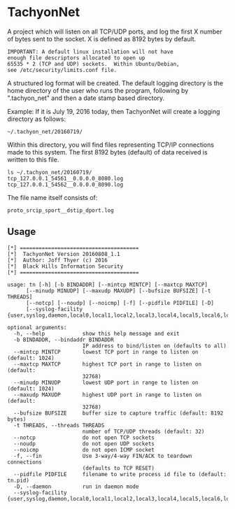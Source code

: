 # TachyonNet

A project which will listen on all TCP/UDP ports, and log the first
X number of bytes sent to the socket.   X is defined as 8192 bytes
by default.

    IMPORTANT: A default linux installation will not have
    enough file descriptors allocated to open up
    65535 * 2 (TCP and UDP) sockets.  Within Ubuntu/Debian,
    see /etc/security/limits.conf file.

A structured log format will be created.  The default logging
directory is the home directory of the user who runs the program,
following by ".tachyon_net" and then a date stamp based
directory.

Example: If it is July 19, 2016 today, then TachyonNet will create
a logging directory as follows:

    ~/.tachyon_net/20160719/

Within this directory, you will find files representing TCP/IP
connections made to this system.  The first 8192 bytes (default)
of data received is written to this file.

    ls ~/.tachyon_net/20160719/
    tcp_127.0.0.1_54561__0.0.0.0_8080.log
    tcp_127.0.0.1_54562__0.0.0.0_8090.log

The file name itself consists of:

    proto_srcip_sport__dstip_dport.log

## Usage

    [*] ======================================
    [*]  TachyonNet Version 20160808_1.1
    [*]  Author: Joff Thyer (c) 2016
    [*]  Black Hills Information Security
    [*] ======================================

    usage: tn [-h] [-b BINDADDR] [--mintcp MINTCP] [--maxtcp MAXTCP]
          [--minudp MINUDP] [--maxudp MAXUDP] [--bufsize BUFSIZE] [-t THREADS]
          [--notcp] [--noudp] [--noicmp] [-f] [--pidfile PIDFILE] [-D]
          [--syslog-facility {user,syslog,daemon,local0,local1,local2,local3,local4,local5,local6,local7}]

    optional arguments:
      -h, --help            show this help message and exit
      -b BINDADDR, --bindaddr BINDADDR
                            IP address to bind/listen on (defaults to all)
      --mintcp MINTCP       lowest TCP port in range to listen on (default: 1024)
      --maxtcp MAXTCP       highest TCP port in range to listen on (default:
                            32768)
      --minudp MINUDP       lowest UDP port in range to listen on (default: 1024)
      --maxudp MAXUDP       highest UDP port in range to listen on (default:
                            32768)
      --bufsize BUFSIZE     buffer size to capture traffic (default: 8192 bytes)
      -t THREADS, --threads THREADS
                            number of TCP/UDP threads (default: 32)
      --notcp               do not open TCP sockets
      --noudp               do not open UDP sockets
      --noicmp              do not open ICMP socket
      -f, --fin             Use 3-way/4-way FIN/ACK to teardown connections
                            (defaults to TCP RESET)
      --pidfile PIDFILE     filename to write process id file to (default: tn.pid)
      -D, --daemon          run in daemon mode
      --syslog-facility     {user,syslog,daemon,local0,local1,local2,local3,local4,local5,local6,local7}
